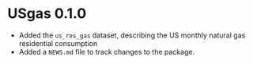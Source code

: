 # USgas 0.1.0

* Added the `us_res_gas` dataset, describing the US monthly natural gas residential consumption
* Added a `NEWS.md` file to track changes to the package.
